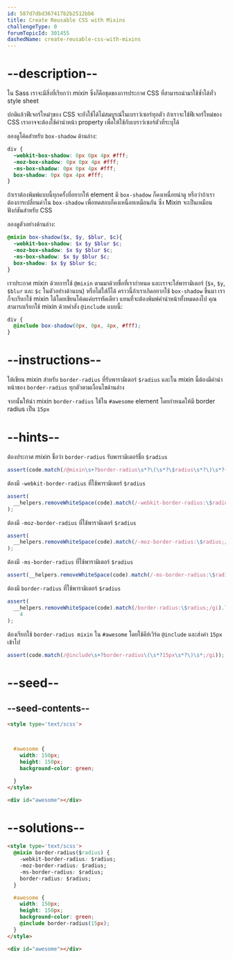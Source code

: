 ```yaml
---
id: 587d7dbd367417b2b2512bb6
title: Create Reusable CSS with Mixins
challengeType: 0
forumTopicId: 301455
dashedName: create-reusable-css-with-mixins
---
```


# --description--

ใน Sass เราจะมีสิ่งที่เรียกว่า <dfn>mixin</dfn> ซึ่งก็คือชุดของการประกาศ CSS ที่สามารถนำมาใช้ซ้ำได้ทั่ว style sheet

ปกติแล้วฟีเจอร์ใหม่ๆของ CSS จะยังใช้ได้ไม่สมบูรณ์ในเบราว์เซอร์ทุกตัว ถ้าเราจะใช้ฟีเจอร์ใหม่ของ CSS เราอาจจะต้องใช้คำนำหน้า property เพื่อให้ใช้กับเบราว์เซอร์ตัวที่ระบุได้

ลองดูโค้ดสำหรับ `box-shadow` ด้านล่าง:

```scss
div {
  -webkit-box-shadow: 0px 0px 4px #fff;
  -moz-box-shadow: 0px 0px 4px #fff;
  -ms-box-shadow: 0px 0px 4px #fff;
  box-shadow: 0px 0px 4px #fff;
}
```

ถ้าเราต้องพิมพ์แบบนี้ทุกครั้งที่อยากให้ element มี `box-shadow` ก็คงเหนื่อยน่าดู หรือว่าถ้าเราต้องการเปลี่ยนค่าใน `box-shadow` เพื่อทดสอบก็คงเหนื่อยเหมือนกัน 
ซึ่ง Mixin จะเป็นเหมือนฟังก์ชันสำหรับ CSS 

ลองดูตัวอย่างด้านล่าง:

```scss
@mixin box-shadow($x, $y, $blur, $c){ 
  -webkit-box-shadow: $x $y $blur $c;
  -moz-box-shadow: $x $y $blur $c;
  -ms-box-shadow: $x $y $blur $c;
  box-shadow: $x $y $blur $c;
}
```

เราประกาศ mixin ด้วยการใช้ `@mixin` ตามมาด้วยชื่อที่เรากำหนด 
และเราจะใส่พารามิเตอร์ (`$x`, `$y`, `$blur` และ `$c` ในตัวอย่างด้านบน) หรือไม่ใส่ก็ได้ 
คราวนี้ถ้าเราเกิดอยากใช้ `box-shadow` ขึ้นมา เราก็จะเรียกใช้ mixin ได้โดยเขียนโค้ดแค่บรรทัดเดียว แทนที่จะต้องพิมพ์คำนำหน้าทั้งหมดลงไป คุณสามารถเรียกใช้ mixin ด้วยคำสัง `@include` แบบนี้:

```scss
div {
  @include box-shadow(0px, 0px, 4px, #fff);
}
```

# --instructions--

ให้เขียน mixin สำหรับ `border-radius` ที่รับพารามิเตอร์ `$radius` และใน mixin นี้ต้องมีคำนำหน้าของ `border-radius` ทุกตัวตามเงื่อนไขด้านล่าง 

จากนั้นให้นำ mixin `border-radius` ใช้ใน `#awesome` element โดยกำหนดให้มี border radius เป็น `15px` 

# --hints--

ต้องประกาศ mixin ชื่อว่า `border-radius` รับพารามิเตอร์ชื่อ `$radius`

```js
assert(code.match(/@mixin\s+?border-radius\s*?\(\s*?\$radius\s*?\)\s*?{/gi));
```

ต้องมี `-webkit-border-radius` ที่ใช้พารามิเตอร์ `$radius`

```js
assert(
  __helpers.removeWhiteSpace(code).match(/-webkit-border-radius:\$radius;/gi)
);
```

ต้องมี `-moz-border-radius` ที่ใช้พารามิเตอร์ `$radius`

```js
assert(
  __helpers.removeWhiteSpace(code).match(/-moz-border-radius:\$radius;/gi)
);
```

ต้องมี `-ms-border-radius` ที่ใช้พารามิเตอร์ `$radius`

```js
assert(__helpers.removeWhiteSpace(code).match(/-ms-border-radius:\$radius;/gi));
```

ต้องมี `border-radius` ที่ใช้พารามิเตอร์ `$radius`

```js
assert(
  __helpers.removeWhiteSpace(code).match(/border-radius:\$radius;/gi).length ==
    4
);
```

ต้องเรียกใช้ `border-radius mixin` ใน `#awesome` โดยใช้คีย์เวิร์ด `@include` และส่งค่า `15px` เข้าไป

```js
assert(code.match(/@include\s+?border-radius\(\s*?15px\s*?\)\s*;/gi));
```

# --seed--

## --seed-contents--

```html
<style type='text/scss'>



  #awesome {
    width: 150px;
    height: 150px;
    background-color: green;

  }
</style>

<div id="awesome"></div>
```

# --solutions--

```html
<style type='text/scss'>
  @mixin border-radius($radius) {
    -webkit-border-radius: $radius;
    -moz-border-radius: $radius;
    -ms-border-radius: $radius;
    border-radius: $radius;
  }

  #awesome {
    width: 150px;
    height: 150px;
    background-color: green;
    @include border-radius(15px);
  }
</style>

<div id="awesome"></div>
```
